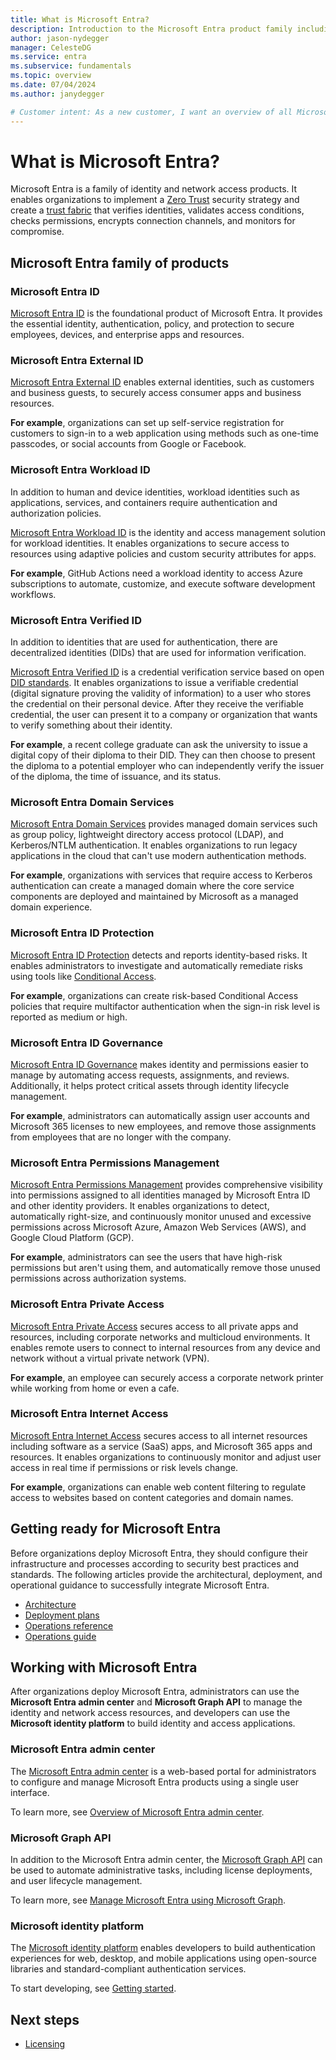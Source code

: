 ```yaml
---
title: What is Microsoft Entra?
description: Introduction to the Microsoft Entra product family including links to get started.
author: jason-nydegger
manager: CelesteDG
ms.service: entra
ms.subservice: fundamentals
ms.topic: overview
ms.date: 07/04/2024
ms.author: janydegger

# Customer intent: As a new customer, I want an overview of all Microsoft Entra products including links to get started.
---
```


# What is Microsoft Entra?

Microsoft Entra is a family of identity and network access products. It enables organizations to implement a [Zero Trust](/security/zero-trust/zero-trust-overview) security strategy and create a [trust fabric](https://www.microsoft.com/security/blog/2024/05/08/how-implementing-a-trust-fabric-strengthens-identity-and-network/) that verifies identities, validates access conditions, checks permissions, encrypts connection channels, and monitors for compromise.

## Microsoft Entra family of products

### Microsoft Entra ID

[Microsoft Entra ID](./whatis.md) is the foundational product of Microsoft Entra. It provides the essential identity, authentication, policy, and protection to secure employees, devices, and enterprise apps and resources.

### Microsoft Entra External ID

[Microsoft Entra External ID](~/external-id/external-identities-overview.md) enables external identities, such as customers and business guests, to securely access consumer apps and business resources. 

**For example**, organizations can set up self-service registration for customers to sign-in to a web application using methods such as one-time passcodes, or social accounts from Google or Facebook.

### Microsoft Entra Workload ID

In addition to human and device identities, workload identities such as applications, services, and containers require authentication and authorization policies. 

[Microsoft Entra Workload ID](~/workload-id/workload-identities-overview.md) is the identity and access management solution for workload identities. It enables organizations to secure access to resources using adaptive policies and custom security attributes for apps.

**For example**, GitHub Actions need a workload identity to access Azure subscriptions to automate, customize, and execute software development workflows.

### Microsoft Entra Verified ID

In addition to identities that are used for authentication, there are decentralized identities (DIDs) that are used for information verification.

[Microsoft Entra Verified ID](~/verified-id/decentralized-identifier-overview.md) is a credential verification service based on open [DID standards](~/verified-id/verifiable-credentials-standards.md). It enables organizations to issue a verifiable credential (digital signature proving the validity of information) to a user who stores the credential on their personal device. After they receive the verifiable credential, the user can present it to a company or organization that wants to verify something about their identity.

**For example**, a recent college graduate can ask the university to issue a digital copy of their diploma to their DID. They can then choose to present the diploma to a potential employer who can independently verify the issuer of the diploma, the time of issuance, and its status.

### Microsoft Entra Domain Services

[Microsoft Entra Domain Services](~/identity/domain-services/overview.md) provides managed domain services such as group policy, lightweight directory access protocol (LDAP), and Kerberos/NTLM authentication. It enables organizations to run legacy applications in the cloud that can't use modern authentication methods.

**For example**, organizations with services that require access to Kerberos authentication can create a managed domain where the core service components are deployed and maintained by Microsoft as a managed domain experience. 

### Microsoft Entra ID Protection

[Microsoft Entra ID Protection](~/id-protection/overview-identity-protection.md) detects and reports identity-based risks. It enables administrators to investigate and automatically remediate risks using tools like [Conditional Access](~/identity/conditional-access/overview.md).

**For example**, organizations can create risk-based Conditional Access policies that require multifactor authentication when the sign-in risk level is reported as medium or high.

### Microsoft Entra ID Governance

[Microsoft Entra ID Governance](~/id-governance/identity-governance-overview.md) makes identity and permissions easier to manage by automating access requests, assignments, and reviews. Additionally, it helps protect critical assets through identity lifecycle management.

**For example**, administrators can automatically assign user accounts and Microsoft 365 licenses to new employees, and remove those assignments from employees that are no longer with the company.

### Microsoft Entra Permissions Management

[Microsoft Entra Permissions Management](~/permissions-management/overview.md) provides comprehensive visibility into permissions assigned to all identities managed by Microsoft Entra ID and other identity providers. It enables organizations to detect, automatically right-size, and continuously monitor unused and excessive permissions across Microsoft Azure, Amazon Web Services (AWS), and Google Cloud Platform (GCP).

**For example**, administrators can see the users that have high-risk permissions but aren't using them, and automatically remove those unused permissions across authorization systems.

### Microsoft Entra Private Access

[Microsoft Entra Private Access](~/global-secure-access/overview-what-is-global-secure-access.md#microsoft-entra-private-access) secures access to all private apps and resources, including corporate networks and multicloud environments. It enables remote users to connect to internal resources from any device and network without a virtual private network (VPN).

**For example**, an employee can securely access a corporate network printer while working from home or even a cafe.

### Microsoft Entra Internet Access

[Microsoft Entra Internet Access](~/global-secure-access/overview-what-is-global-secure-access.md#microsoft-entra-internet-access) secures access to all internet resources including software as a service (SaaS) apps, and Microsoft 365 apps and resources. It enables organizations to continuously monitor and adjust user access in real time if permissions or risk levels change.

**For example**, organizations can enable web content filtering to regulate access to websites based on content categories and domain names.

## Getting ready for Microsoft Entra

Before organizations deploy Microsoft Entra, they should configure their infrastructure and processes according to security best practices and standards. The following articles provide the architectural, deployment, and operational guidance to successfully integrate Microsoft Entra.

* [Architecture](~/architecture/architecture.md)
* [Deployment plans](~/architecture/deployment-plans.md)
* [Operations reference](~/architecture/ops-guide-intro.md)
* [Operations guide](~/architecture/security-operations-introduction.md)

## Working with Microsoft Entra

After organizations deploy Microsoft Entra, administrators can use the **Microsoft Entra admin center** and **Microsoft Graph API** to manage the identity and network access resources, and developers can use the **Microsoft identity platform** to build identity and access applications. 

### Microsoft Entra admin center

The [Microsoft Entra admin center](https://entra.microsoft.com/) is a web-based portal for administrators to configure and manage Microsoft Entra products using a single user interface.

To learn more, see [Overview of Microsoft Entra admin center](./entra-admin-center.md).

### Microsoft Graph API

In addition to the Microsoft Entra admin center, the [Microsoft Graph API](/graph/api/overview) can be used to automate administrative tasks, including license deployments, and user lifecycle management.

To learn more, see [Manage Microsoft Entra using Microsoft Graph](/graph/api/resources/identity-network-access-overview).

### Microsoft identity platform

The [Microsoft identity platform](~/identity-platform/v2-overview.md) enables developers to build authentication experiences for web, desktop, and mobile applications using open-source libraries and standard-compliant authentication services.

To start developing, see [Getting started](~/identity-platform/v2-overview.md#getting-started).

## Next steps

* [Licensing](./licensing.md)